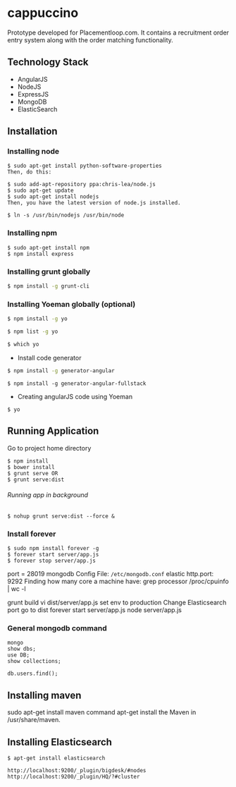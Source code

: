 # cappuccino

Prototype developed for Placementloop.com. It contains a recruitment order entry system along with the order matching functionality.
## Technology Stack
- AngularJS
- NodeJS
- ExpressJS
- MongoDB
- ElasticSearch


## Installation

### Installing node

```
$ sudo apt-get install python-software-properties
Then, do this:

$ sudo add-apt-repository ppa:chris-lea/node.js
$ sudo apt-get update
$ sudo apt-get install nodejs
Then, you have the latest version of node.js installed.

$ ln -s /usr/bin/nodejs /usr/bin/node
```

### Installing npm
```
$ sudo apt-get install npm
$ npm install express
```

### Installing grunt globally

```bash
$ npm install -g grunt-cli
```

### Installing Yoeman globally (optional)

```bash
$ npm install -g yo

$ npm list -g yo

$ which yo
```
- Install code generator

```bash
$ npm install -g generator-angular
```

```
$ npm install -g generator-angular-fullstack
```

- Creating angularJS code using Yoeman

```
$ yo
```

## Running Application

Go to project home directory

```
$ npm install
$ bower install
$ grunt serve OR
$ grunt serve:dist
```
###### Running app in background
```
$ nohup grunt serve:dist --force &
```

### Install forever
```
$ sudo npm install forever -g
$ forever start server/app.js
$ forever stop server/app.js
```
port = 28019
mongodb Config File: `/etc/mongodb.conf`
elastic http.port: 9292
Finding how many core a machine have: grep processor /proc/cpuinfo | wc -l

grunt build
vi dist/server/app.js
set env to production
Change Elasticsearch port
go to dist
forever start server/app.js
node server/app.js
### General mongodb command

```
mongo
show dbs;
use DB;
show collections;

db.users.find();

```
## Installing maven
sudo apt-get install maven
command apt-get install the Maven in /usr/share/maven.

## Installing Elasticsearch

```
$ apt-get install elasticsearch

http://localhost:9200/_plugin/bigdesk/#nodes
http://localhost:9200/_plugin/HQ/?#cluster
```





